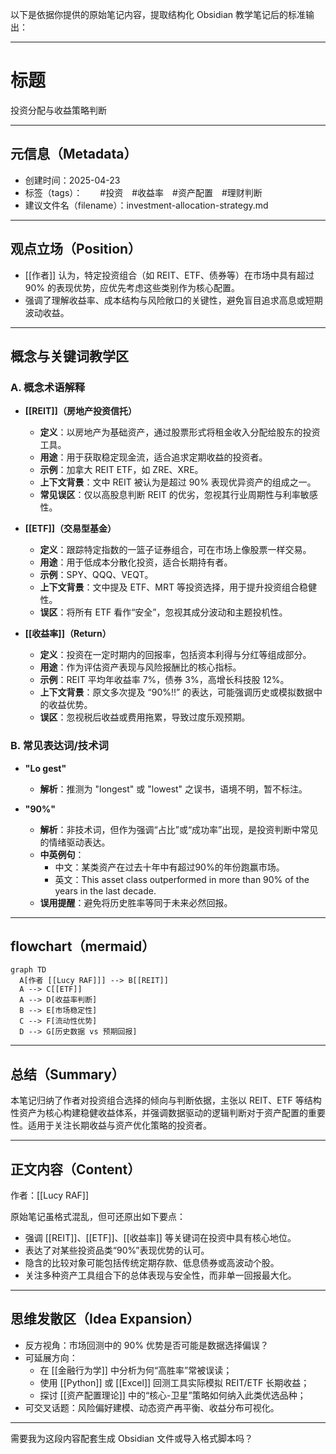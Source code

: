 以下是依据你提供的原始笔记内容，提取结构化 Obsidian 教学笔记后的标准输出：

---

# 标题  
投资分配与收益策略判断

---

## 元信息（Metadata）
* 创建时间：2025-04-23  
* 标签（tags）：  #投资 #收益率 #资产配置 #理财判断  
* 建议文件名（filename）：investment-allocation-strategy.md

---

## 观点立场（Position）
* [[作者]] 认为，特定投资组合（如 REIT、ETF、债券等）在市场中具有超过 90% 的表现优势，应优先考虑这些类别作为核心配置。  
* 强调了理解收益率、成本结构与风险敞口的关键性，避免盲目追求高息或短期波动收益。

---

## 概念与关键词教学区

### A. 概念术语解释

- **[[REIT]]（房地产投资信托）**  
  - **定义**：以房地产为基础资产，通过股票形式将租金收入分配给股东的投资工具。  
  - **用途**：用于获取稳定现金流，适合追求定期收益的投资者。  
  - **示例**：加拿大 REIT ETF，如 ZRE、XRE。  
  - **上下文背景**：文中 REIT 被认为是超过 90% 表现优异资产的组成之一。  
  - **常见误区**：仅以高股息判断 REIT 的优劣，忽视其行业周期性与利率敏感性。

- **[[ETF]]（交易型基金）**  
  - **定义**：跟踪特定指数的一篮子证券组合，可在市场上像股票一样交易。  
  - **用途**：用于低成本分散化投资，适合长期持有者。  
  - **示例**：SPY、QQQ、VEQT。  
  - **上下文背景**：文中提及 ETF、MRT 等投资选择，用于提升投资组合稳健性。  
  - **误区**：将所有 ETF 看作“安全”，忽视其成分波动和主题投机性。

- **[[收益率]]（Return）**  
  - **定义**：投资在一定时期内的回报率，包括资本利得与分红等组成部分。  
  - **用途**：作为评估资产表现与风险报酬比的核心指标。  
  - **示例**：REIT 平均年收益率 7%，债券 3%，高增长科技股 12%。  
  - **上下文背景**：原文多次提及 “90%!!” 的表达，可能强调历史或模拟数据中的收益优势。  
  - **误区**：忽视税后收益或费用拖累，导致过度乐观预期。

### B. 常见表达词/技术词

- **"Lo gest"**  
  - **解析**：推测为 "longest" 或 "lowest" 之误书，语境不明，暂不标注。  

- **"90%"**  
  - **解析**：非技术词，但作为强调“占比”或“成功率”出现，是投资判断中常见的情绪驱动表达。  
  - **中英例句**：  
    - 中文：某类资产在过去十年中有超过90%的年份跑赢市场。  
    - 英文：This asset class outperformed in more than 90% of the years in the last decade.  
  - **误用提醒**：避免将历史胜率等同于未来必然回报。

---

## flowchart（mermaid）

```mermaid
graph TD
  A[作者 [[Lucy RAF]]] --> B[[REIT]]
  A --> C[[ETF]]
  A --> D[收益率判断]
  B --> E[市场稳定性]
  C --> F[流动性优势]
  D --> G[历史数据 vs 预期回报]
```

---

## 总结（Summary）

本笔记归纳了作者对投资组合选择的倾向与判断依据，主张以 REIT、ETF 等结构性资产为核心构建稳健收益体系，并强调数据驱动的逻辑判断对于资产配置的重要性。适用于关注长期收益与资产优化策略的投资者。

---

## 正文内容（Content）

作者：[[Lucy RAF]]

原始笔记虽格式混乱，但可还原出如下要点：

- 强调 [[REIT]]、[[ETF]]、[[收益率]] 等关键词在投资中具有核心地位。
- 表达了对某些投资品类“90%”表现优势的认可。
- 隐含的比较对象可能包括传统定期存款、低息债券或高波动个股。
- 关注多种资产工具组合下的总体表现与安全性，而非单一回报最大化。

---

## 思维发散区（Idea Expansion）

* 反方视角：市场回测中的 90% 优势是否可能是数据选择偏误？
* 可延展方向：
  - 在 [[金融行为学]] 中分析为何“高胜率”常被误读；
  - 使用 [[Python]] 或 [[Excel]] 回测工具实际模拟 REIT/ETF 长期收益；
  - 探讨 [[资产配置理论]] 中的“核心-卫星”策略如何纳入此类优选品种；
* 可交叉话题：风险偏好建模、动态资产再平衡、收益分布可视化。

--- 

需要我为这段内容配套生成 Obsidian 文件或导入格式脚本吗？